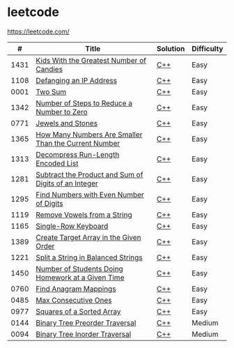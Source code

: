 # leetcode
https://leetcode.com/

| #  | Title | Solution | Difficulty |
| ------------- | ------------- | ------------- | ------------- |
| 1431 | [Kids With the Greatest Number of Candies](https://leetcode.com/problems/kids-with-the-greatest-number-of-candies/) | [C++](https://github.com/Glees0n/leetcode/blob/master/greatest-number-of-candies/greatest-number-of-candies.cpp) | Easy |
| 1108 | [Defanging an IP Address](https://leetcode.com/problems/defanging-an-ip-address/) | [C++](https://github.com/Glees0n/leetcode/blob/master/defanging-ip-address/defanging-ip-address.cpp) | Easy |
| 0001 | [Two Sum](https://leetcode.com/problems/two-sum/) | [C++](https://github.com/Glees0n/leetcode/blob/master/two-sum/two-sum.cpp) | Easy |  
| 1342 | [Number of Steps to Reduce a Number to Zero](https://leetcode.com/problems/number-of-steps-to-reduce-a-number-to-zero/) | [C++](https://github.com/Glees0n/leetcode/blob/master/reduce-to-zero/reduce-to-zero.cpp) | Easy |  
| 0771 | [Jewels and Stones](https://leetcode.com/problems/jewels-and-stones/) | [C++](https://github.com/Glees0n/leetcode/blob/master/jewels-and-stones/jewels-and-stones.cpp) | Easy |  
| 1365 | [How Many Numbers Are Smaller Than the Current Number](https://leetcode.com/problems/how-many-numbers-are-smaller-than-the-current-number/) | [C++](https://github.com/Glees0n/leetcode/blob/master/smaller-than-current-number/smaller-than-current-number.cpp) | Easy |  
| 1313 | [Decompress Run-Length Encoded List](https://leetcode.com/problems/decompress-run-length-encoded-list/) | [C++](https://github.com/Glees0n/leetcode/blob/master/decompress-encoded-list/decompress-encoded-list.cpp) | Easy |  
| 1281 | [Subtract the Product and Sum of Digits of an Integer](https://leetcode.com/problems/subtract-the-product-and-sum-of-digits-of-an-integer/) | [C++](https://github.com/Glees0n/leetcode/blob/master/subtract-product-and-sum/subtract-product-and-sum.cpp) | Easy |  
| 1295 | [Find Numbers with Even Number of Digits](https://leetcode.com/problems/find-numbers-with-even-number-of-digits/) | [C++](https://github.com/Glees0n/leetcode/blob/master/find-numbers-with-even-digits/find-numbers-with-even-digits.cpp) | Easy |
| 1119 | [Remove Vowels from a String](https://leetcode.com/problems/remove-vowels-from-a-string/) | [C++](https://github.com/Glees0n/leetcode/blob/master/remove-vowels-from-string/remove-vowels-from-string.cpp) | Easy |
| 1165 | [Single-Row Keyboard](https://leetcode.com/problems/single-row-keyboard/submissions/) | [C++](https://github.com/Glees0n/leetcode/blob/master/single-row-keyboard/single-row-keyboard.cpp) | Easy |
| 1389 | [Create Target Array in the Given Order](https://leetcode.com/problems/create-target-array-in-the-given-order/) | [C++](https://github.com/Glees0n/leetcode/blob/master/create-target-array/create-target-array.cpp) | Easy |
| 1221 | [Split a String in Balanced Strings](https://leetcode.com/problems/split-a-string-in-balanced-strings/) | [C++](https://github.com/Glees0n/leetcode/blob/master/balanced-string/balanced-string.cpp) | Easy |
| 1450 | [Number of Students Doing Homework at a Given Time](https://leetcode.com/problems/number-of-students-doing-homework-at-a-given-time/) | [C++](https://github.com/Glees0n/leetcode/blob/master/busy-student/busy-student.cpp) | Easy |
| 0760 | [Find Anagram Mappings](https://leetcode.com/problems/find-anagram-mappings/) | [C++](https://github.com/Glees0n/leetcode/blob/master/find-anagram-mappings/find-anagram-mappings.cpp) | Easy |
| 0485 | [Max Consecutive Ones](https://leetcode.com/problems/max-consecutive-ones/) | [C++](https://github.com/Glees0n/leetcode/blob/master/max-consecutive-ones/max-consecutive-ones.cpp) | Easy |
| 0977 | [Squares of a Sorted Array](https://leetcode.com/problems/squares-of-a-sorted-array/) | [C++](https://github.com/Glees0n/leetcode/blob/master/squares-of-sorted-array/squares-of-sorted-array.cpp) | Easy |
| 0144 | [Binary Tree Preorder Traversal](https://leetcode.com/problems/binary-tree-preorder-traversal/) | [C++](https://github.com/Glees0n/leetcode/blob/master/bt-preorder-traversal/bt-preorder-traversal.cpp) | Medium |
| 0094 | [Binary Tree Inorder Traversal](https://leetcode.com/problems/binary-tree-inorder-traversal/) | [C++](https://github.com/Glees0n/leetcode/blob/master/bt-inorder-traversal/bt-inorder-traversal.cpp) | Medium |
